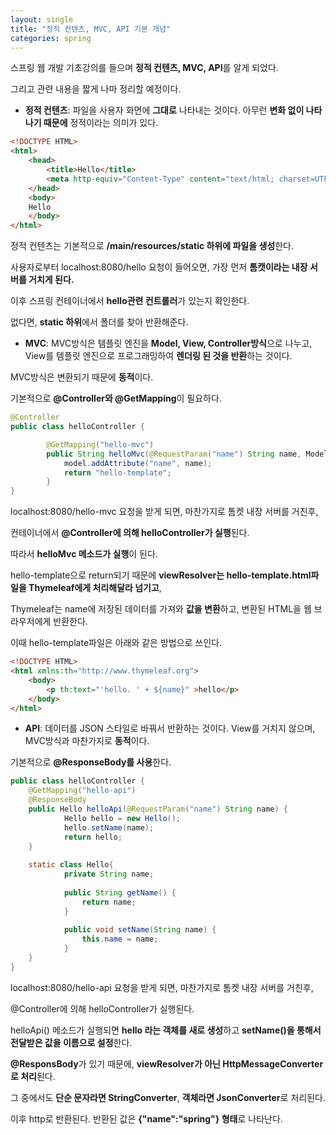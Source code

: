 ```yaml
---
layout: single
title: "정적 컨텐츠, MVC, API 기본 개념"
categories: spring
---
```


스프링 웹 개발 기초강의를 들으며 **정적 컨텐츠, MVC, API**를 알게 되었다.

그리고 관련 내용을 짧게 나마 정리할 예정이다.

- **정적 컨텐츠**: 파일을 사용자 화면에 **그대로** 나타내는 것이다. 아무런 **변화 없이 나타나기 때문에** 정적이라는 의미가 있다.

```html
<!DOCTYPE HTML>
<html>
    <head>
        <title>Hello</title>
        <meta http-equiv="Content-Type" content="text/html; charset=UTF-8" />
    </head>
    <body>
    Hello
    </body>
</html>
```

정적 컨텐츠는 기본적으로 **/main/resources/static 하위에 파일을 생성**한다.

사용자로부터 localhost:8080/hello 요청이 들어오면, 가장 먼저 **톰캣이라는 내장 서버를 거치게 된다.**

이후 스프링 컨테이너에서 **hello관련 컨트롤러**가 있는지 확인한다. 

없다면, **static 하위**에서 폴더를 찾아 반환해준다.



- **MVC**: MVC방식은 템플릿 엔진을 **Model, View, Controller방식**으로 나누고, View를 템플릿 엔진으로 프로그래밍하여 **렌더링 된 것을 반환**하는 것이다.

MVC방식은 변환되기 때문에 **동적**이다.

기본적으로 **@Controller와 @GetMapping**이 필요하다.

```java
@Controller
public class helloController {

		@GetMapping("hello-mvc")
		public String helloMvc(@RequestParam("name") String name, Model model) {
			model.addAttribute("name", name);
			return "hello-template";
		}
}
```

localhost:8080/hello-mvc 요청을 받게 되면, 마찬가지로 톰켓 내장 서버를 거친후, 

컨테이너에서 **@Controller에 의해 helloController가 실행**된다. 

따라서 **helloMvc 메소드가 실행**이 된다. 

hello-template으로 return되기 때문에 **viewResolver는 hello-template.html파일을 Thymeleaf에게 처리해달라 넘기고**,

Thymeleaf는 name에 저장된 데이터를 가져와 **값을 변환**하고, 변환된 HTML을 웹 브라우저에게 반환한다.

이때 hello-template파일은 아래와 같은 방법으로 쓰인다.

```html
<!DOCTYPE HTML>
<html xmlns:th="http://www.thymeleaf.org">
	<body>
		<p th:text="'hello. ' + ${name}" >hello</p>
	</body>
</html>
```


- **API**: 데이터를 JSON 스타일로 바꿔서 반환하는 것이다. View를 거치지 않으며, MVC방식과 마찬가지로 **동적**이다.

기본적으로 **@ResponseBody를 사용**한다.

```java
public class helloController {
    @GetMapping("hello-api")
    @ResponseBody
    public Hello helloApi(@RequestParam("name") String name) {
    		Hello hello = new Hello();
    		hello.setName(name);
  			return hello;
    }
  		
    static class Hello{
  			private String name;
  			
  			public String getName() {
  				return name;
  			}
  			
  			public void setName(String name) {
  				this.name = name;
  			}
    }
}
```

localhost:8080/hello-api 요청을 받게 되면, 마찬가지로 톰켓 내장 서버를 거친후, 

@Controller에 의해 helloController가 실행된다. 

helloApi() 메소드가 실행되면 **hello 라는 객체를 새로 생성**하고 **setName()을 통해서 전달받은 값을 이름으로 설정**한다.

**@ResponsBody**가 있기 때문에, **viewResolver가 아닌 HttpMessageConverter로 처리**된다. 

그 중에서도 **단순 문자라면 StringConverter**, **객체라면 JsonConverter**로 처리된다. 

이후 http로 반환된다. 반환된 값은 **{"name":"spring"} 형태**로 나타난다.











